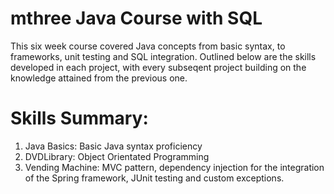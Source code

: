 # mthree Java Course with SQL 
This six week course covered Java concepts from basic syntax, to frameworks, unit testing and SQL integration. Outlined below are the skills developed in each project, with every subseqent project building on the knowledge attained from the previous one. 

# Skills Summary:

1. Java Basics: Basic Java syntax proficiency
2. DVDLibrary: Object Orientated Programming
3. Vending Machine: MVC pattern, dependency injection for the integration of the Spring framework, JUnit testing and custom exceptions. 

